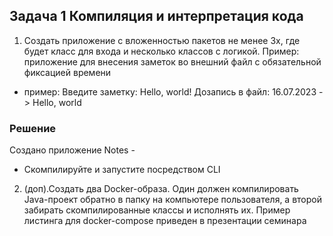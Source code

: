 ## Задача 1 Компиляция и интерпретация кода
1.  Создать приложение с вложенностью пакетов не менее 3х, где будет класс для входа и несколько классов с логикой. Пример: приложение для внесения заметок во внешний файл с обязательной фиксацией времени

* пример:
Введите заметку: Hello, world!
Дозапись в файл: 16.07.2023 -> Hello, world

### Решение
Создано приложение Notes - 

* Скомпилируйте и запустите посредством CLI

2. (доп).Создать два Docker-образа. Один должен компилировать Java-проект обратно в папку на компьютере пользователя, а второй забирать скомпилированные классы и исполнять их. Пример листинга для docker-compose приведен в презентации семинара